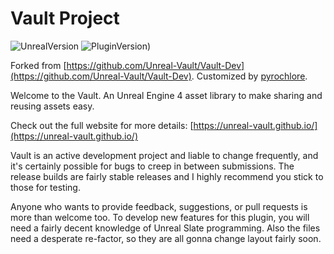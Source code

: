 # Vault Project


![UnrealVersion](https://img.shields.io/badge/Unreal%20Engine-5.0.2-brightgreen) ![PluginVersion)](https://img.shields.io/badge/Version-v0.4.0-brightgreen.svg)

Forked from [https://github.com/Unreal-Vault/Vault-Dev](https://github.com/Unreal-Vault/Vault-Dev). Customized by [pyrochlore](https://github.com/pyrochlore).

Welcome to the Vault. An Unreal Engine 4 asset library to make sharing and reusing assets easy. 

Check out the full website for more details: [https://unreal-vault.github.io/](https://unreal-vault.github.io/)

Vault is an active development project and liable to change frequently, and it's certainly possible for bugs to creep in between submissions. The release builds are fairly stable releases and I highly recommend you stick to those for testing. 

Anyone who wants to provide feedback, suggestions, or pull requests is more than welcome too. To develop new features for this plugin, you will need a fairly decent knowledge of Unreal Slate programming. Also the files need a desperate re-factor, so they are all gonna change layout fairly soon. 



